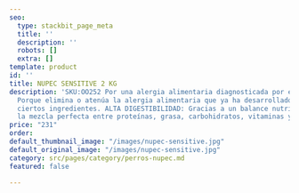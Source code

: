 ```yaml
---
seo:
  type: stackbit_page_meta
  title: ''
  description: ''
  robots: []
  extra: []
template: product
id: ''
title: NUPEC SENSITIVE 2 KG
description: 'SKU:OO252 Por una alergia alimentaria diagnosticada por el Médico Veterinario.
  Porque elimina o atenúa la alergia alimentaria que ya ha desarrollado el perro hacia
  ciertos ingredientes. ALTA DIGESTIBILIDAD: Gracias a un balance nutricional con
  la mezcla perfecta entre proteínas, grasa, carbohidratos, vitaminas y minerales.'
price: "231"
order: 
default_thumbnail_image: "/images/nupec-sensitive.jpg"
default_original_image: "/images/nupec-sensitive.jpg"
category: src/pages/category/perros-nupec.md
featured: false

---
```

